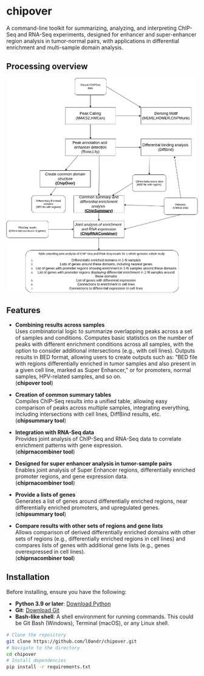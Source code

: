 # chipover
A command-line toolkit for summarizing, analyzing, and interpreting ChIP-Seq and RNA-Seq experiments, designed for enhancer and super-enhancer region analysis in tumor-normal pairs, with applications in differential enrichment and multi-sample domain analysis. 

## Processing overview

<img src="img/analysis_graph.png">

## Features 

- **Combining results across samples**  
  Uses combinatorial logic to summarize overlapping peaks across a set of samples and conditions. Computes basic statistics on the number of peaks with different enrichment conditions across all samples, with the option to consider additional intersections (e.g., with cell lines). Outputs results in BED format, allowing users to create outputs such as: "BED file with regions differentially enriched in tumor samples and also present in a given cell line, marked as Super Enhancer," or for promoters, normal samples, HPV-related samples, and so on.  
  (**chipover tool**)

- **Creation of common summary tables**  
  Compiles ChIP-Seq results into a unified table, allowing easy comparison of peaks across multiple samples, integrating everything, including intersections with cell lines, DiffBind results, etc.  
  (**chipsummary tool**)

- **Integration with RNA-Seq data**  
  Provides joint analysis of ChIP-Seq and RNA-Seq data to correlate enrichment patterns with gene expression.  
  (**chiprnacombiner tool**)

- **Designed for super enhancer analysis in tumor-sample pairs**  
  Enables joint analysis of Super Enhancer regions, differentially enriched promoter regions, and gene expression data.  
  (**chiprnacombiner tool**)

- **Provide a lists of genes**  
  Generates a list of genes around differentially enriched regions, near differentially enriched promoters, and upregulated genes.  
  (**chipsummary tool**)

- **Compare results with other sets of regions and gene lists**  
  Allows comparison of derived differentially enriched domains with other sets of regions (e.g., differentially enriched regions in cell lines) and compares lists of genes with additional gene lists (e.g., genes overexpressed in cell lines).  
  (**chiprnacombiner tool**)
  
## Installation

Before installing, ensure you have the following:

- **Python 3.9 or later**: [Download Python](https://www.python.org/downloads/)
- **Git**: [Download Git](https://git-scm.com/downloads)
- **Bash-like shell**: A shell environment for running commands. This could be Git Bash (Windows), Terminal (macOS), or any Linux shell.

```bash
# Clone the repository
git clone https://github.com/l0andr/chipover.git
# Navigate to the directory
cd chipover
# Install dependencies
pip install -r requirements.txt
```
